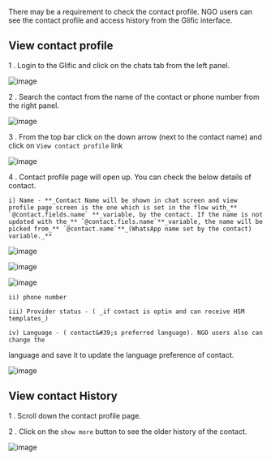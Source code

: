 There may be a requirement to check the contact profile.  NGO users can see the contact profile and access history from the Glific interface.

## View contact profile

1 .  Login to the Glific and click on the chats tab from the left panel.



![image](https://user-images.githubusercontent.com/32592458/212648270-11596115-2ad8-4a6c-b081-3e8a0ce4c66b.png)

2 . Search the contact from the name of the contact or phone number from the right panel.

![image](https://user-images.githubusercontent.com/32592458/212648307-83a07344-a458-4e5b-982a-da68dd087fde.png)



3 .  From the top bar click on the down arrow (next to the contact name) and click on `View contact profile` link

![image](https://user-images.githubusercontent.com/32592458/212648340-64a1af6e-b106-4c7d-acf0-1d2311333b92.png)

4 .  Contact profile page will open up.  You can check the below details of contact.

    i) Name - **_Contact Name will be shown in chat screen and view profile page screen is the one which is set in the flow with_** `@contact.fields.name` **_variable, by the contact. If the name is not updated with the_** `@contact.fiels.name`**_variable, the name will be picked from_** `@contact.name`**_(WhatsApp name set by the contact) variable._**

![image](https://user-images.githubusercontent.com/32592458/212648367-0409ecc7-f78d-4943-ad24-9f3d3d536763.png)



![image](https://user-images.githubusercontent.com/32592458/212657822-9e0f73ab-4b29-4a93-9d5a-1618bf50828e.png)

![image](https://user-images.githubusercontent.com/32592458/212657858-e9dc0c70-7d8d-4916-9237-757e472e0f4d.png)



    ii) phone number

    iii) Provider status - ( _if contact is optin and can receive HSM templates_)

    iv) Language - ( contact&#39;s preferred language). NGO users also can change the

language and save it to update the  language preference of contact.

![image](https://user-images.githubusercontent.com/32592458/212657893-a4d966f4-292c-4324-8780-728ae4eb6731.png)



## View contact History

1 .  Scroll down the contact profile page.

2 .  Click on the `show more` button to see the older history of the contact.

![image](https://user-images.githubusercontent.com/32592458/212657917-2007399e-713b-459f-bc7c-96496ce0cd6b.png)
